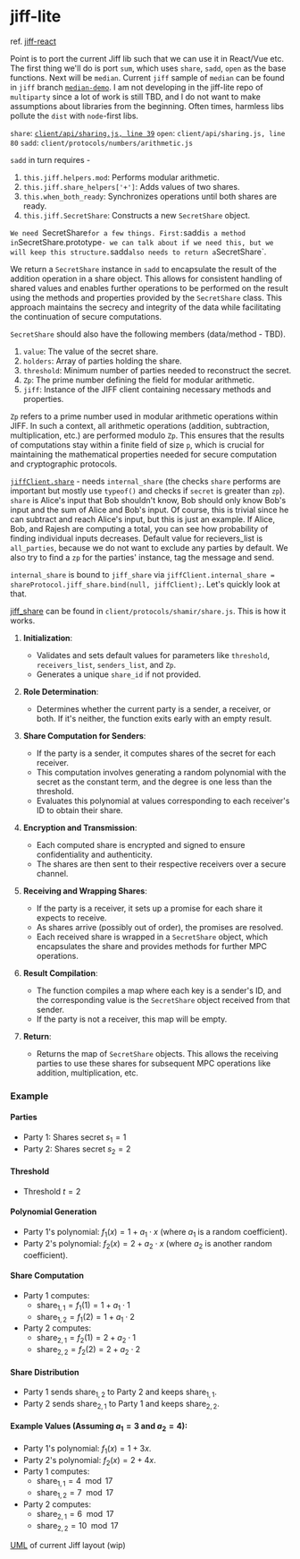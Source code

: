 # jiff-lite

ref. [jiff-react](https://github.com/abhinavmir/jiff-react)

Point is to port the current Jiff lib such that we can use it in React/Vue etc. The first thing we'll do is port `sum`, which uses `share`, `sadd`, `open` as the base functions. Next will be `median`. Current `jiff` sample of `median` can be found in `jiff` branch [`median-demo`](https://github.com/multiparty/jiff/tree/median_demo). I am not developing in the jiff-lite repo of `multiparty` since a lot of work is still TBD, and I do not want to make assumptions about libraries from the beginning. Often times, harmless libs pollute the `dist` with `node`-first libs.

`share`: [`client/api/sharing.js, line 39`]()
`open`: `client/api/sharing.js, line 80`
`sadd`: `client/protocols/numbers/arithmetic.js`

`sadd` in turn requires - 

1. `this.jiff.helpers.mod`: Performs modular arithmetic.
2. `this.jiff.share_helpers['+']`: Adds values of two shares.
3. `this.when_both_ready`: Synchronizes operations until both shares are ready.
4. `this.jiff.SecretShare`: Constructs a new `SecretShare` object.

`We need `SecretShare` for a few things. First: `sadd` is a method in `SecretShare.prototype` - we can talk about if we need this, but we will keep this structure. `sadd` also needs to return a `SecretShare`.

We return a `SecretShare` instance in `sadd` to encapsulate the result of the addition operation in a share object. This allows for consistent handling of shared values and enables further operations to be performed on the result using the methods and properties provided by the `SecretShare` class. This approach maintains the secrecy and integrity of the data while facilitating the continuation of secure computations.

`SecretShare` should also have the following members (data/method - TBD).

1. `value`: The value of the secret share.
2. `holders`: Array of parties holding the share.
3. `threshold`: Minimum number of parties needed to reconstruct the secret.
4. `Zp`: The prime number defining the field for modular arithmetic.
5. `jiff`: Instance of the JIFF client containing necessary methods and properties.


`Zp` refers to a prime number used in modular arithmetic operations within JIFF. In such a context, all arithmetic operations (addition, subtraction, multiplication, etc.) are performed modulo `Zp`. This ensures that the results of computations stay within a finite field of size `p`, which is crucial for maintaining the mathematical properties needed for secure computation and cryptographic protocols.

[`jiffClient.share`](https://github.com/abhinavmir/jiff/blob/2d61b98d7c3c408cc59cfb486b56ab269a20ab1b/lib/client/api/sharing.js#L39) - needs `internal_share` (the checks `share` performs are important but mostly use `typeof()` and checks if `secret` is greater than `zp`). `share` is Alice's input that Bob shouldn't know, Bob should only know Bob's input and the sum of Alice and Bob's input. Of course, this is trivial since he can subtract and reach Alice's input, but this is just an example. If Alice, Bob, and Rajesh are computing a total, you can see how probability of finding individual inputs decreases. Default value for recievers_list is `all_parties`, because we do not want to exclude any parties by default. We also try to find a `zp` for the parties' instance, tag the message and send. 

`internal_share` is bound to `jiff_share` via `jiffClient.internal_share = shareProtocol.jiff_share.bind(null, jiffClient);`. Let's quickly look at that.

[jiff_share](https://github.com/abhinavmir/jiff/blob/2d61b98d7c3c408cc59cfb486b56ab269a20ab1b/lib/client/protocols/shamir/share.js#L72) can be found in `client/protocols/shamir/share.js`. This is how it works.

1. **Initialization**: 
   - Validates and sets default values for parameters like `threshold`, `receivers_list`, `senders_list`, and `Zp`.
   - Generates a unique `share_id` if not provided.

2. **Role Determination**:
   - Determines whether the current party is a sender, a receiver, or both. If it's neither, the function exits early with an empty result.

3. **Share Computation for Senders**:
   - If the party is a sender, it computes shares of the secret for each receiver.
   - This computation involves generating a random polynomial with the secret as the constant term, and the degree is one less than the threshold.
   - Evaluates this polynomial at values corresponding to each receiver's ID to obtain their share.

4. **Encryption and Transmission**:
   - Each computed share is encrypted and signed to ensure confidentiality and authenticity.
   - The shares are then sent to their respective receivers over a secure channel.

5. **Receiving and Wrapping Shares**:
   - If the party is a receiver, it sets up a promise for each share it expects to receive.
   - As shares arrive (possibly out of order), the promises are resolved.
   - Each received share is wrapped in a `SecretShare` object, which encapsulates the share and provides methods for further MPC operations.

6. **Result Compilation**:
   - The function compiles a map where each key is a sender's ID, and the corresponding value is the `SecretShare` object received from that sender.
   - If the party is not a receiver, this map will be empty.

7. **Return**:
   - Returns the map of `SecretShare` objects. This allows the receiving parties to use these shares for subsequent MPC operations like addition, multiplication, etc.

### Example 

#### Parties
- Party 1: Shares secret $s_1 = 1$
- Party 2: Shares secret $s_2 = 2$

#### Threshold
- Threshold $t = 2$

#### Polynomial Generation
- Party 1's polynomial: $f_1(x) = 1 + a_1 \cdot x$ (where $a_1$ is a random coefficient).
- Party 2's polynomial: $f_2(x) = 2 + a_2 \cdot x$ (where $a_2$ is another random coefficient).

#### Share Computation
- Party 1 computes:
  - $\text{share}_{1,1} = f_1(1) = 1 + a_1 \cdot 1$
  - $\text{share}_{1,2} = f_1(2) = 1 + a_1 \cdot 2$
- Party 2 computes:
  - $\text{share}_{2,1} = f_2(1) = 2 + a_2 \cdot 1$
  - $\text{share}_{2,2} = f_2(2) = 2 + a_2 \cdot 2$

#### Share Distribution
- Party 1 sends $\text{share}_{1,2}$ to Party 2 and keeps $\text{share}_{1,1}$.
- Party 2 sends $\text{share}_{2,1}$ to Party 1 and keeps $\text{share}_{2,2}$.

#### Example Values (Assuming $a_1 = 3$ and $a_2 = 4$):
- Party 1's polynomial: $f_1(x) = 1 + 3x$.
- Party 2's polynomial: $f_2(x) = 2 + 4x$.
- Party 1 computes:
  - $\text{share}_{1,1} = 4 \mod 17$
  - $\text{share}_{1,2} = 7 \mod 17$
- Party 2 computes:
  - $\text{share}_{2,1} = 6 \mod 17$
  - $\text{share}_{2,2} = 10 \mod 17$


[UML](https://lucid.app/lucidchart/99958fb2-8a39-40cd-9797-5e5327f274ee/edit?viewport_loc=-2447%2C-1626%2C4894%2C2473%2CHWEp-vi-RSFO&invitationId=inv_7d9db5e2-3ebd-44dd-804b-ef3ade981056) of current Jiff layout (wip)
